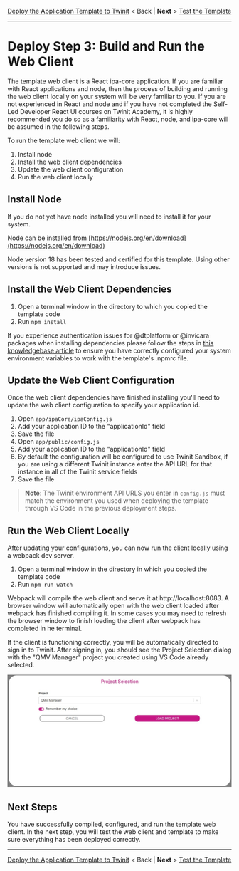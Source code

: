 [Deploy the Application Template to Twinit](./d2-deploy-twinit.md) < Back | **Next** > [Test the Template](./d4-test.md)

---

# Deploy Step 3: Build and Run the Web Client

The template web client is a React ipa-core application. If you are familiar with React applications and node, then the process of building and running the web client locally on your system will be very familiar to you. If you are not experienced in React and node and if you have not completed the Self-Led Developer React UI courses on Twinit Academy, it is highly recommended you do so as a familiarity with React, node, and ipa-core will be assumed in the following steps.

To run the template web client we will:

1. Install node
2. Install the web client dependencies
3. Update the web client configuration
4. Run the web client locally

## Install Node

If you do not yet have node installed you will need to install it for your system.

Node can be installed from [https://nodejs.org/en/download](https://nodejs.org/en/download)

Node version 18 has been tested and certified for this template. Using other versions is not supported and may introduce issues.

## Install the Web Client Dependencies

1. Open a terminal window in the directory to which you copied the template code
2. Run ```npm install```

If you experience authentication issues for @dtplatform or @invicara packages when installing dependencies please follow the steps in [this knowledgebase article](https://community.digitaltwin-factory.com/knowledgebase-5wzpkylt/post/authentication-errors-installing-twinit-npm-libraries-ySEzOpPtA3uKVfw) to ensure you have correctly configured your system environment variables to work with the template's .npmrc file.

## Update the Web Client Configuration

Once the web client dependencies have finished installing you'll need to update the web client configuration to specify your application id.

1. Open ```app/ipaCore/ipaConfig.js```
2. Add your application ID to the "applicationId" field
3. Save the file
4. Open ```app/public/config.js```
5. Add your application ID to the "applicationId" field
6. By default the configuration will be configured to use Twinit Sandbox, if you are using a different Twinit instance enter the API URL for that instance in all of the Twinit service fields
7. Save the file

> **Note**: The Twinit environment API URLS you enter in ```config.js``` must match the environment you used when deploying the template through VS Code in the previous deployment steps.

## Run the Web Client Locally

After updating your configurations, you can now run the client locally using a webpack dev server.

1. Open a terminal window in the directory in which you copied the template code
2. Run ```npm run watch```

Webpack will compile the web client and serve it at http://localhost:8083. A browser window will automatically open with the web client loaded after webpack has finished compiling it. In some cases you may need to refresh the browser window to finish loading the client after webpack has completed in he terminal.

If the client is functioning correctly, you will be automatically directed to sign in to Twinit. After signing in, you should see the Project Selection dialog with the "QMV Manager" project you created using VS Code already selected.

![project select maker dialog](../../img/project-select-maker.jpg)

## Next Steps

You have successfully compiled, configured, and run the template web client. In the next step, you will test the web client and template to make sure everything has been deployed correctly.

---
[Deploy the Application Template to Twinit](./d2-deploy-twinit.md) < Back | **Next** > [Test the Template](./d4-test.md)